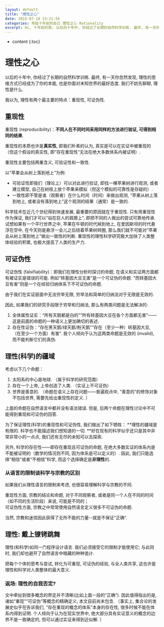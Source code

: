 ```yaml
---
layout: default
title: "理性之心"
date: 2015-07-18 23:21:54
categories: 写给十年前的自己 理性之心 Rationality
excerpt: Hi, 十年前的我: 以后的十年中, 你经过了长期的自然科学训练. 最终, 有一天你忽然发现, 理性的思维方式已经成为了你的本能, 也是你面对未知世界的最好态度. 我们不妨先聊聊, 理性是什么.
---
```


* content
{:toc}

# 理性之心

以后的十年中, 你经过了长期的自然科学训练. 最终, 有一天你忽然发现, 理性的思维方式已经成为了你的本能, 也是你面对未知世界的最好态度. 我们不妨先聊聊, 理性是什么.

我以为, 理性有两个最主要的特点：重现性, 可证伪性. 

## 重现性

重现性 (reproducibility)：**不同人在不同时间采用同样的方法进行验证, 可得到相同的结果**. 

重现性的本质也许是**真实性**, 即我们朴素的认为, 真实是可以在实证中被重现的（但这个假设的真实性, 即“存在重现性”无法在绝大多数体系内被证明）. 

重现性主要包括两重含义, 可验证性和一致性. 

以“苹果会从树上落到地上”为例:   
- 可验证性即我们（理论上）可以对此进行验证, 即找一棵苹果树进行观测, 或者建立模型, 自己在树枝上放个苹果来模拟（但这个模拟的可靠性是存疑的）. 
- 一致性即不管是谁（观察者）在什么时间（时间）来做出观测, “苹果从树上落到地上, 或者没有落到地上”这个观测的结果（通常）是一致的. 

科学技术在近几个世纪得到快速发展, 最重要的原因就在于重现性. 只有用重现性作为保证, 我们才可以“站在巨人的肩膀上”, 即把不同的人做出的尝试可靠地传承. 试想如果有一个平行世界之中, 苹果在牛顿的时代掉到地上, 在爱因斯坦的时代悬浮在空中, 在今天则是悬浮一会儿之后绕着苹果树转圈, 那么我们就不可能对“苹果会从树上落到地上”做出一致性的判断. 重现性的理性科学研究极大加快了人类整体经验的积累, 也极大提高了人类的生产力.

## 可证伪性
可证伪性 (falsifiability)：即我们在理性分析时探讨的命题, 在语义和实证两方面都有被证实是错误的可能. 
例如“转基因大豆无害”是一个可证伪的命题. “而转基因大豆有害”则是一个在经验归纳体系下不可证伪的命题. 

由于我们在实证层面中无法穷举无限, 穷举法和简单的归纳法对于无限是无效的. 

因此, 如果我们的研究手段限于穷举和归纳法, 那么有两类问题是无法解决的:
1. 全体属性证实：“所有天鹅都是白的”“所有转基因大豆在各个方面都无害”——这是前面的命题的一种语义上更加确切的表述. 
2. 存在性证伪：“存在黑天鹅/绿天鹅/粉天鹅”“存在（至少一种）转基因大豆, （在至少一个方面）有害”. 
我个人倾向于认为这两类命题是无效的 (invalid), 而不能判断它们的真伪. 

## 理性(科学)的疆域
考虑以下几个命题：  
1. 太阳系的中心是地球. （属于科学的研究范围）  
2. 存在一个上帝, 上帝创造了人类. （实证上不可证伪）  
3. 世界是善意的. （命题在语义上存在问题——普遍观点中, “善意的”的修饰对象不包括世界, 需要先给出重现性的定义. ）

上面的命题在自然语言中都并没有语法错误. 但是, 后两个命题在理性讨论中不可能得到重现和可证伪的回答.

为了保证理性(科学)的重现性和可证伪性, 我们做出了如下牺牲：
**理性的疆域是有限的. 科学也不能描述我们想知道的一切. **好在现有的科学似乎还只是其中非常非常小的一点点, 我们还有无尽的未知可以去探索. 

另外, 科学的存在性——即存在重现且可证伪的命题, 在绝大多数实证的体系内是不能被证明的（数学的情况则不同, 因为体系是可以定义的）. 因此, 我们只能选择“相信”或者“不相信”科学, 而这个选择确定是**非理性**的. 

### 从语言的限制谈科学与宗教的区别 
如果我们从理性语言的限制来考虑, 也很容易理解科学与宗教的不同.

重现性方面, 宗教的结论和命题, 对于不同观察者, 或者是同一个人在不同的时间（如不同的生活阶段）来说, 可能是不同的；   
可证伪性方面, 宗教之中常常使用自然语言定义很多不可证伪的命题. 

当然, 宗教和迷信因此获得了无所不能的力量--就是不保证“正确”. 

## 理性: 戴上镣铐跳舞
理性(和科学)如同一门程序设计语言. 我们必须接受它的限制才能使用它; 与此同时, 我们却也避开了自然语言中暗藏的种种诡计. 

把每个个体的思考与尝试, 转化为可重现, 可证伪的经验, 与全人类共享, 这也许是理性和科学对人类整体的最大意义.

### 返场: 理性的自我否定?
文中牵扯到很多概念的界定并不清晰(比如上面一段的“正确”). 因此值得指出的是, 诸如“重现”“可证伪”等概念的精确定义, 本文目前尚未包含. 
（事实上, 集合论的发展史似乎在告诉我们, “存在重现的概念的体系”本身的存在性, 很多时候不能在体系内得到证明. 个人倾向于认为在现实世界中, 绝大部分具有实证意义的概念的边界不是一致确定的, 但可以通过实证来得到近似解. ）


